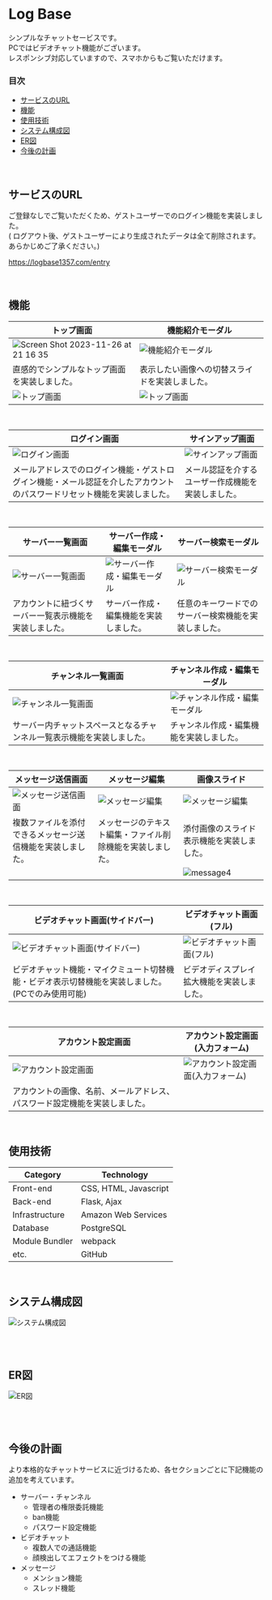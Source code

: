 # Log Base
シンプルなチャットセービスです。</br>
PCではビデオチャット機能がございます。</br>
レスポンシブ対応していますので、スマホからもご覧いただけます。

### 目次
- [サービスのURL](https://github.com/kokesi1357/log_base#%E3%82%B5%E3%83%BC%E3%83%93%E3%82%B9%E3%81%AEurl)
- [機能](https://github.com/kokesi1357/log_base#%E6%A9%9F%E8%83%BD)
- [使用技術](https://github.com/kokesi1357/log_base#%E4%BD%BF%E7%94%A8%E6%8A%80%E8%A1%93)
- [システム構成図](https://github.com/kokesi1357/log_base#%E3%82%B7%E3%82%B9%E3%83%86%E3%83%A0%E6%A7%8B%E6%88%90%E5%9B%B3)
- [ER図](https://github.com/kokesi1357/log_base#er%E5%9B%B3)
- [今後の計画](https://github.com/kokesi1357/log_base#%E4%BB%8A%E5%BE%8C%E3%81%AE%E8%A8%88%E7%94%BB)

<br>

## サービスのURL
ご登録なしでご覧いただくため、ゲストユーザーでのログイン機能を実装しました。<br>
( ログアウト後、ゲストユーザーにより生成されたデータは全て削除されます。あらかじめご了承ください。)<br>

https://logbase1357.com/entry

<br>

## 機能
| トップ画面 | 機能紹介モーダル |
| --- | --- |
| <img alt="Screen Shot 2023-11-26 at 21 16 35" src="https://github.com/kokesi1357/log_base/assets/137332880/45d77e9c-6fb1-4da1-91cf-f45d0d1d524d"> | <img alt="機能紹介モーダル" src="https://github.com/kokesi1357/log_base/assets/137332880/f8e89e20-b117-422b-8122-b34fccc17eb8"> |
| 直感的でシンプルなトップ画面を実装しました。 | 表示したい画像への切替スライドを実装しました。 |
| <img alt="トップ画面" src="https://github.com/kokesi1357/log_base/assets/137332880/6c59565d-7d32-41e2-9979-50fdaaca3f20"> | <img alt="トップ画面" src="https://github.com/kokesi1357/log_base/assets/137332880/04d96df4-94e2-4ec5-84b6-04bd50214e19"> |

<br>

| ログイン画面 | サインアップ画面 |
| --- | --- |
| <img alt="ログイン画面" src="https://github.com/kokesi1357/log_base/assets/137332880/62117ce1-4caf-41a5-8d0a-342671dcee76"> | <img alt="サインアップ画面" src="https://github.com/kokesi1357/log_base/assets/137332880/1e178573-76a3-4199-b778-1a38eec8ab55"> |
| メールアドレスでのログイン機能・ゲストログイン機能・メール認証を介したアカウントのパスワードリセット機能を実装しました。 | メール認証を介するユーザー作成機能を実装しました。 |

<br>

| サーバー一覧画面 | サーバー作成・編集モーダル | サーバー検索モーダル |
| --- | --- | --- |
| <img alt="サーバー一覧画面" src="https://github.com/kokesi1357/log_base/assets/137332880/baf9dc3d-bc3e-4ef3-93d8-ae810a1f9fdd"> | <img alt="サーバー作成・編集モーダル" src="https://github.com/kokesi1357/log_base/assets/137332880/6e3508d8-ef8a-484a-8de1-de1cca2b6053"> | <img alt="サーバー検索モーダル" src="https://github.com/kokesi1357/log_base/assets/137332880/23806390-adf5-42cb-98e5-4157c036a203"> |
| アカウントに紐づくサーバー一覧表示機能を実装しました。 | サーバー作成・編集機能を実装しました。 | 任意のキーワードでのサーバー検索機能を実装しました。 |

<br>

| チャンネル一覧画面 | チャンネル作成・編集モーダル |
| --- | --- |
| <img alt="チャンネル一覧画面" src="https://github.com/kokesi1357/log_base/assets/137332880/fba8018a-e828-4b7d-ba3c-05634af73e9c"> | <img alt="チャンネル作成・編集モーダル" src="https://github.com/kokesi1357/log_base/assets/137332880/074f6f1a-0432-463d-bf6b-f389d95c1baa"> |
| サーバー内チャットスペースとなるチャンネル一覧表示機能を実装しました。 | チャンネル作成・編集機能を実装しました。|

<br>

| メッセージ送信画面 | メッセージ編集 | 画像スライド |
| --- | --- | --- |
| <img alt="メッセージ送信画面" src="https://github.com/kokesi1357/log_base/assets/137332880/c8da91ab-86a9-47a0-ada6-dfe3f16a4fd8"> | <img alt="メッセージ編集" src="https://github.com/kokesi1357/log_base/assets/137332880/a4ce84d7-64a0-4142-9779-ba72a9e46b09"> | <img alt="メッセージ編集" src="https://github.com/kokesi1357/log_base/assets/137332880/bb7ebdfb-e8af-489b-a79b-c28fbf0335e8"> |
| 複数ファイルを添付できるメッセージ送信機能を実装しました。 | メッセージのテキスト編集・ファイル削除機能を実装しました。 | 添付画像のスライド表示機能を実装しました。 |
| | | ![message4](https://github.com/kokesi1357/log_base/assets/137332880/8dce0b9a-293a-4f94-8de9-388209cc6590) |

<br>

| ビデオチャット画面(サイドバー) | ビデオチャット画面(フル) |
| --- | --- |
| <img alt="ビデオチャット画面(サイドバー)" src="https://github.com/kokesi1357/log_base/assets/137332880/5a5333b7-f5d1-4936-b93e-29d67b9ff794"> | <img alt="ビデオチャット画面(フル)" src="https://github.com/kokesi1357/log_base/assets/137332880/7229a04a-cb5e-4c6f-986c-04de74de0dff"> |
| ビデオチャット機能・マイクミュート切替機能・ビデオ表示切替機能を実装しました。(PCでのみ使用可能) | ビデオディスプレイ拡大機能を実装しました。 |

<br>

| アカウント設定画面 | アカウント設定画面(入力フォーム) |
| --- | --- |
| <img alt="アカウント設定画面" src="https://github.com/kokesi1357/log_base/assets/137332880/702d510b-e898-4dc9-acd5-868d5236665c"> | <img alt="アカウント設定画面(入力フォーム)" src="https://github.com/kokesi1357/log_base/assets/137332880/cdbd959e-cedc-4d6d-850f-a390a246998b"> |
| アカウントの画像、名前、メールアドレス、パスワード設定機能を実装しました。 |  |

<br>

## 使用技術
| Category | Technology |
| --- | --- |
| Front-end | CSS, HTML, Javascript |
| Back-end | Flask, Ajax |
| Infrastructure | Amazon Web Services |
| Database | PostgreSQL |
| Module Bundler | webpack |
| etc. | GitHub |

<br>

## システム構成図
<img alt="システム構成図" src="https://github.com/kokesi1357/log_base/assets/137332880/9decdb79-15f9-49f9-97d2-be8e22d5b479">

<br><br>

## ER図
<img alt="ER図" src="https://github.com/kokesi1357/log_base/assets/137332880/2383dc07-81d9-456e-8d43-df0b088710fa">

<br><br>

## 今後の計画
より本格的なチャットサービスに近づけるため、各セクションごとに下記機能の追加を考えています。<br>
- サーバー・チャンネル
  - 管理者の権限委託機能
  - ban機能
  - パスワード設定機能
- ビデオチャット
  - 複数人での通話機能
  - 顔検出してエフェクトをつける機能
- メッセージ
  - メンション機能
  - スレッド機能
